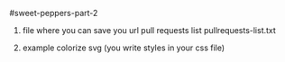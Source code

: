 #sweet-peppers-part-2

1) file where you can save you url pull requests list
pullrequests-list.txt

2) example colorize svg (you write styles in your css file)
<svg style="stroke:aliceblue;fill:transparent">
   <use href="../img/sprite.svg#icon-arrow-narrow-left"></use>
</svg>